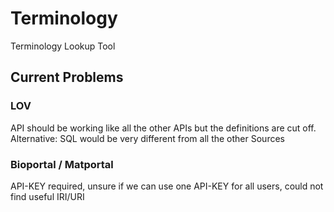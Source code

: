 # Terminology
Terminology Lookup Tool 

## Current Problems
### LOV
API should be working like all the other APIs but the definitions are cut off. Alternative: SQL would be very different from all the other Sources
### Bioportal / Matportal
API-KEY required, unsure if we can use one API-KEY for all users, could not find useful IRI/URI
